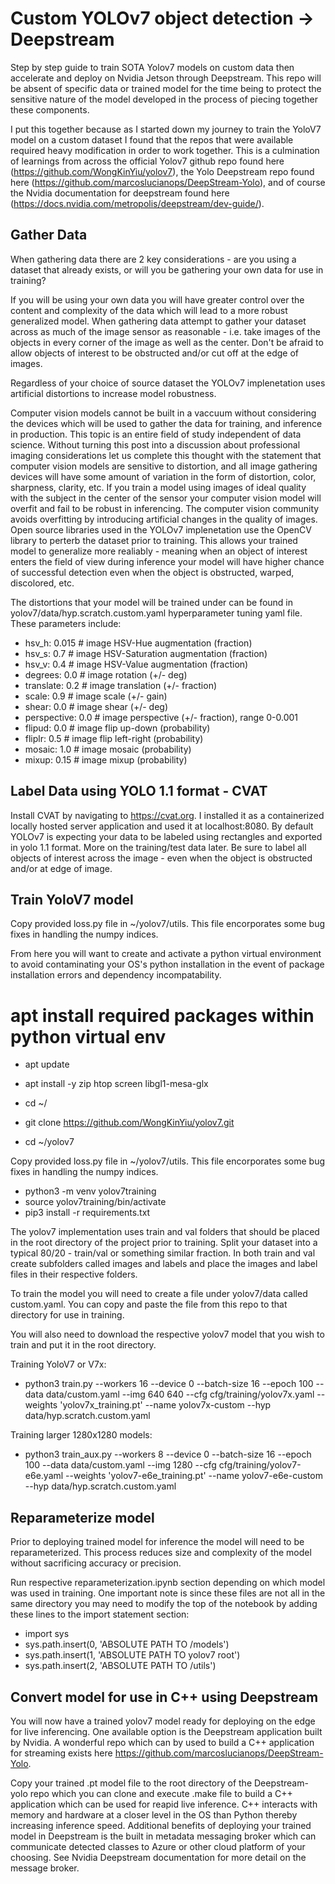 # Custom YOLOv7 object detection -> Deepstream
Step by step guide to train SOTA Yolov7 models on custom data then accelerate and deploy on Nvidia Jetson through Deepstream. This repo will be absent of specific data or trained model for the time being to protect the sensitive nature of the model developed in the process of piecing together these components.

I put this together because as I started down my journey to train the YoloV7 model on a custom dataset I found that the repos that were available required heavy modification in order to work together. This is a culmination of learnings from across the official Yolov7 github repo found here (https://github.com/WongKinYiu/yolov7), the Yolo Deepstream repo found here (https://github.com/marcoslucianops/DeepStream-Yolo), and of course the Nvidia documentation for deepstream found here (https://docs.nvidia.com/metropolis/deepstream/dev-guide/).

## Gather Data
When gathering data there are 2 key considerations - are you using a dataset that already exists, or will you be gathering your own data for use in training?

If you will be using your own data you will have greater control over the content and complexity of the data which will lead to a more robust generalized model. When gathering data attempt to gather your dataset across as much of the image sensor as reasonable - i.e. take images of the objects in every corner of the image as well as the center. Don't be afraid to allow objects of interest to be obstructed and/or cut off at the edge of images.

Regardless of your choice of source dataset the YOLOv7 implenetation uses artificial distortions to increase model robustness.

Computer vision models cannot be built in a vaccuum without considering the devices which will be used to gather the data for training, and inference in production. This topic is an entire field of study independent of data science. Without turning this post into a discussion about professional imaging considerations let us complete this thought with the statement that computer vision models are sensitive to distortion, and all image gathering devices will have some amount of variation in the form of distortion, color, sharpness, clarity, etc. If you train a model using images of ideal quality with the subject in the center of the sensor your computer vision model will overfit and fail to be robust in inferencing. The computer vision community avoids overfitting by introducing artificial changes in the quality of images. Open source libraries used in the YOLOv7 implenetation use the OpenCV library to perterb the dataset prior to training. This allows your trained model to generalize more realiably - meaning when an object of interest enters the field of view during inference your model will have higher chance of successful detection even when the object is obstructed, warped, discolored, etc.

The distortions that your model will be trained under can be found in yolov7/data/hyp.scratch.custom.yaml hyperparameter tuning yaml file. These parameters include:

- hsv_h: 0.015  # image HSV-Hue augmentation (fraction)
- hsv_s: 0.7  # image HSV-Saturation augmentation (fraction)
- hsv_v: 0.4  # image HSV-Value augmentation (fraction)
- degrees: 0.0  # image rotation (+/- deg)
- translate: 0.2  # image translation (+/- fraction)
- scale: 0.9  # image scale (+/- gain)
- shear: 0.0  # image shear (+/- deg)
- perspective: 0.0  # image perspective (+/- fraction), range 0-0.001
- flipud: 0.0  # image flip up-down (probability)
- fliplr: 0.5  # image flip left-right (probability)
- mosaic: 1.0  # image mosaic (probability)
- mixup: 0.15  # image mixup (probability)



## Label Data using YOLO 1.1 format - CVAT
Install CVAT by navigating to https://cvat.org. I installed it as a containerized locally hosted server application and used it at localhost:8080. By default YOLOv7 is expecting your data to be labeled using rectangles and exported in yolo 1.1 format. More on the training/test data later. Be sure to label all objects of interest across the image - even when the object is obstructed and/or at edge of image.

## Train YoloV7 model
Copy provided loss.py file in ~/yolov7/utils. This file encorporates some bug fixes in handling the numpy indices.

From here you will want to create and activate a python virtual environment to avoid contaminating your OS's python installation in the event of package installation errors and dependency incompatability.

# apt install required packages within python virtual env
- apt update
- apt install -y zip htop screen libgl1-mesa-glx

- cd ~/
- git clone https://github.com/WongKinYiu/yolov7.git
- cd ~/yolov7

Copy provided loss.py file in ~/yolov7/utils. This file encorporates some bug fixes in handling the numpy indices.

- python3 -m venv yolov7training
- source yolov7training/bin/activate
- pip3 install -r requirements.txt

The yolov7 implementation uses train and val folders that should be placed in the root directory of the project prior to training. Split your dataset into a typical 80/20 - train/val or something similar fraction. In both train and val create subfolders called images and labels and place the images and label files in their respective folders.

To train the model you will need to create a file under yolov7/data called custom.yaml. You can copy and paste the file from this repo to that directory for use in training.

You will also need to download the respective yolov7 model that you wish to train and put it in the root directory.

Training YoloV7 or V7x:
- python3 train.py --workers 16 --device 0 --batch-size 16 --epoch 100 --data data/custom.yaml --img 640 640 --cfg cfg/training/yolov7x.yaml --weights 'yolov7x_training.pt' --name yolov7x-custom --hyp data/hyp.scratch.custom.yaml

Training larger 1280x1280 models:
- python3 train_aux.py --workers 8 --device 0 --batch-size 16 --epoch 100  --data data/custom.yaml --img 1280 --cfg cfg/training/yolov7-e6e.yaml --weights 'yolov7-e6e_training.pt' --name yolov7-e6e-custom --hyp data/hyp.scratch.custom.yaml

## Reparameterize model
Prior to deploying trained model for inference the model will need to be reparameterized. This process reduces size and complexity of the model without sacrificing accuracy or precision. 

Run respective reparameterization.ipynb section depending on which model was used in training. One important note is since these files are not all in the same directory you may need to modify the top of the notebook by adding these lines to the import statement section:
- import sys
- sys.path.insert(0, 'ABSOLUTE PATH TO /models')
- sys.path.insert(1, 'ABSOLUTE PATH TO yolov7 root')
- sys.path.insert(2, 'ABSOLUTE PATH TO /utils')

## Convert model for use in C++ using Deepstream
You will now have a trained yolov7 model ready for deploying on the edge for live inferencing. One available option is the Deepstream application built by Nvidia. A wonderful repo which can by used to build a C++ application for streaming exists here https://github.com/marcoslucianops/DeepStream-Yolo.

Copy your trained .pt model file to the root directory of the Deepstream-yolo repo which you can clone and execute .make file to build a C++ application which can be used for reapid live inference. C++ interacts with memory and hardware at a closer level in the OS than Python thereby increasing inference speed. Additional benefits of deploying your trained model in Deepstream is the built in metadata messaging broker which can communicate detected classes to Azure or other cloud platform of your choosing. See Nvidia Deepstream documentation for more detail on the message broker.
